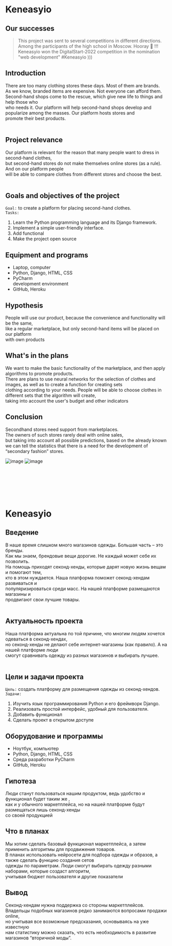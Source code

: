# Keneasyio


## Our successes<br>

> This project was sent to several competitions in different directions.<br>
> Among the participants of the high school in Moscow. Hooray 🙌 !!!
> Keneasyio won the DigitalStart-2022 competition in the nomination "web development" #Keneasyio )))

Introduction
-----------
There are too many clothing stores these days. Most of them are brands.<br>
As we know, branded items are expensive. Not everyone can afford them.<br>
Second-hand shops come to the rescue, which give new life to things and help those who
<br>who needs it. Our platform will help second-hand shops develop and<br>
popularize among the masses. Our platform hosts stores and<br>
promote their best products.<br><br>


Project relevance
-----------
Our platform is relevant for the reason that many people want to dress in second-hand clothes,<br>
but second-hand stores do not make themselves online stores (as a rule). And on our platform people<br>
will be able to compare clothes from different stores and choose the best.<br><br>


Goals and objectives of the project
-----------
`Goal:` to create a platform for placing second-hand clothes.<br>
`Tasks:`<br>
1) Learn the Python programming language and its Django framework.<br>
2) Implement a simple user-friendly interface.<br>
3) Add functional<br>
4) Make the project open source<br>


Equipment and programs
-----------
- Laptop, computer<br>
- Python, Django, HTML, CSS<br>
- PyCharm<br> development environment
- GitHub, Heroku<br>


Hypothesis
-----------
People will use our product, because the convenience and functionality will be the same,<br>
like a regular marketplace, but only second-hand items will be placed on our platform
<br>with own products


What's in the plans
-----------
We want to make the basic functionality of the marketplace, and then apply algorithms to promote products.<br>
There are plans to use neural networks for the selection of clothes and images, as well as to create a function for creating sets<br>
clothing according to your needs. People will be able to choose clothes in different sets that the algorithm will create, <br>
taking into account the user's budget and other indicators
<br>

Conclusion
-----------
Secondhand stores need support from marketplaces.<br>
The owners of such stores rarely deal with online sales,<br>
but taking into account all possible predictions, based on the already known <br>
we can tell the statistics that there is a need for the development of “secondary fashion” stores.<br>

![image](https://user-images.githubusercontent.com/66637696/177032399-e9420544-e25e-4d89-9024-d17bce90cf8a.png)
![image](https://user-images.githubusercontent.com/66637696/177032466-0ca647ab-e028-47bd-a045-3f544f08a5f3.png)


<br><br><br><br><br>






# Keneasyio

Введение
-----------
В наше время слишком много магазинов одежды. Большая часть – это бренды.<br> 
Как мы знаем, брендовые вещи дорогие. Не каждый может себе их позволить.<br>
На помощь приходят секонд-хенды, которые дарят новую жизнь вещам и помогают тем,
<br>кто в этом нуждается. Наша платформа поможет секонд-хендам развиваться и<br>
популяризироваться среди масс. На нашей платформе размещаются магазины и<br>
продвигают свои лучшие товары.<br><br>


Актуальность проекта
-----------
Наша платформа актуальна по той причине, что многим людям хочется одеваться в секонд-хендах,<br>
но секонд-хенды не делают себе интернет-магазины (как правило). А на нашей платформе люди<br>
смогут сравнивать одежду из разных магазинов и выбирать лучшее.<br><br>


Цели и задачи проекта
-----------
`Цель:` создать платформу для размещения одежды из секонд-хендов.<br>
`Задачи:`<br>
1) Изучить язык программирования Python и его фреймворк Django.<br>
2) Реализовать простой интерфейс, удобный для пользователя.<br>
3) Добавить функционал<br>
4) Сделать проект в открытом доступе<br>


Оборудование и программы
-----------
- Ноутбук, компьютер<br>
- Python, Django, HTML, CSS<br>
- Среда разработки PyCharm<br>
- GitHub, Heroku<br>


Гипотеза
-----------
Люди станут пользоваться нашим продуктом, ведь удобство и функционал будет таким же ,<br>
как и у обычного маркетплейса, но на нашей платформе будут размещаться лишь секонд-хенды
<br>со своей продукцией


Что в планах
-----------
Мы хотим сделать базовый функционал маркетплейса, а затем применить алгоритмы для продвижения товаров.<br>
В планах использовать нейросети для подбора одежды и образов, а также сделать функцию создания сетов<br>
одежды по параметрам. Люди смогут выбирать одежду разными наборами, которые создаст алгоритм, <br>
учитывая бюджет пользователя и другие показатели
<br>

Вывод
-----------
Секонд-хендам нужна поддержка со стороны маркетплейсов.<br>
Владельцы подобных магазинов редко занимаются вопросами продажи online,<br>
но учитывая все возможные предсказания, основываясь на уже известную <br>
нам статистику можно сказать, что есть необходимость в развитие магазинов “вторичной моды”.<br>


